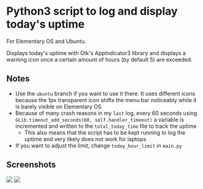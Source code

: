 # Python3 script to log and display today's uptime

For Elementary OS and Ubuntu.

Displays today's uptime with Gtk's AppIndicator3 library and displays a warning icon once a certain amount of hours (by default 5) are exceeded.

## Notes

* Use the `ubuntu` branch if you want to use it there. It uses different icons because the 1px transparent icon shifts the menu bar noticeably while it is barely visible on Elementary OS
* Because of many crash reasons in my `last` log, every 60 seconds using `GLib.timeout_add_seconds(60, self.handler_timeout)` a variable is incremented and written to the `total_today_time` file to track the uptime
  * This also means that the script has to be kept running to log the uptime and very likely does not work for laptops
* If you want to adjust the limit, change `today_hour_limit` in `main.py`

## Screenshots

![](https://github.com/Gira-X/elementary-os-uptime-indicator/raw/elementaryos/screenshots/1.png)
![](https://github.com/Gira-X/elementary-os-uptime-indicator/raw/elementaryos/screenshots/2.png)

